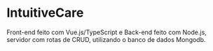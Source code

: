 # IntuitiveCare
Front-end feito com Vue.js/TypeScript e Back-end feito com Node.js, servidor com rotas de CRUD, utilizando o banco de dados Mongodb.

